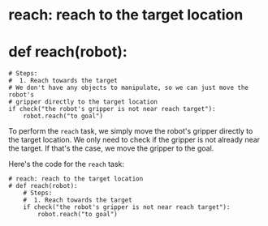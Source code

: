 # reach: reach to the target location
# def reach(robot):
    # Steps:
    #  1. Reach towards the target
    # We don't have any objects to manipulate, so we can just move the robot's
    # gripper directly to the target location
    if check("the robot's gripper is not near reach target"):
        robot.reach("to goal")

To perform the `reach` task, we simply move the robot's gripper directly to the target location. We only need to check if the gripper is not already near the target. If that's the case, we move the gripper to the goal.

Here's the code for the `reach` task:

```
# reach: reach to the target location
# def reach(robot):
    # Steps:
    #  1. Reach towards the target
    if check("the robot's gripper is not near reach target"):
        robot.reach("to goal")
```